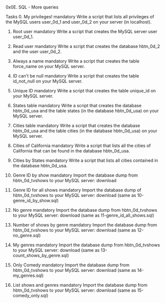 0x0E. SQL - More queries

Tasks
0. My privileges!
mandatory
Write a script that lists all privileges of the MySQL users user_0d_1 and user_0d_2 on your server (in localhost).

1. Root user
mandatory
Write a script that creates the MySQL server user user_0d_1.

2. Read user
mandatory
Write a script that creates the database hbtn_0d_2 and the user user_0d_2.

3. Always a name
mandatory
Write a script that creates the table force_name on your MySQL server.

4. ID can't be null
mandatory
Write a script that creates the table id_not_null on your MySQL server.

5. Unique ID
mandatory
Write a script that creates the table unique_id on your MySQL server.

6. States table
mandatory
Write a script that creates the database hbtn_0d_usa and the table states (in the database hbtn_0d_usa) on your MySQL server.

7. Cities table
mandatory
Write a script that creates the database hbtn_0d_usa and the table cities (in the database hbtn_0d_usa) on your MySQL server.

8. Cities of California
mandatory
Write a script that lists all the cities of California that can be found in the database hbtn_0d_usa.

9. Cities by States
mandatory
Write a script that lists all cities contained in the database hbtn_0d_usa.

10. Genre ID by show
mandatory
Import the database dump from hbtn_0d_tvshows to your MySQL server: download

11. Genre ID for all shows
mandatory
Import the database dump of hbtn_0d_tvshows to your MySQL server: download (same as 10-genre_id_by_show.sql)

12. No genre
mandatory
Import the database dump from hbtn_0d_tvshows to your MySQL server: download (same as 11-genre_id_all_shows.sql)

13. Number of shows by genre
mandatory
Import the database dump from hbtn_0d_tvshows to your MySQL server: download (same as 12-no_genre.sql)

14. My genres
mandatory
Import the database dump from hbtn_0d_tvshows to your MySQL server: download (same as 13-count_shows_by_genre.sql)

15. Only Comedy
mandatory
Import the database dump from hbtn_0d_tvshows to your MySQL server: download (same as 14-my_genres.sql)

16. List shows and genres
mandatory
Import the database dump from hbtn_0d_tvshows to your MySQL server: download (same as 15-comedy_only.sql)


